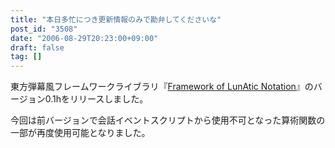 ```yaml
---
title: "本日多忙につき更新情報のみで勘弁してくださいな"
post_id: "3508"
date: "2006-08-29T20:23:00+09:00"
draft: false
tag: []
---
```



東方弾幕風フレームワークライブラリ『[Framework of LunAtic Notation](/tag/flan)』のバージョン0.1hをリリースしました。

今回は前バージョンで会話イベントスクリプトから使用不可となった算術関数の一部が再度使用可能となりました。
